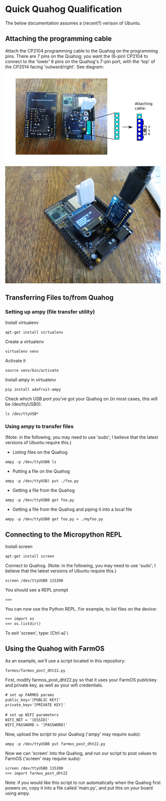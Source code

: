 # Quick Quahog Qualification

The below documentation assumes a (recent?) verison of Ubuntu.

## Attaching the programming cable

Attach the CP2104 programming cable to the Quahog on the programming pins.  There are 7 pins on the Quahog; you want the (6-pin) CP2104 to connect to the 'lower' 6 pins on the Quahog's 7-pin port, with the 'top' of the CP2014 facing 'outward/right'.  See diagram:

<img src="./pics/cable_diag.png" width=600>

<img src="./pics/quahog_2.JPG" width=500>

## Transferring Files to/from Quahog

### Setting up ampy (file transfer utility)

Install virtualenv

``` 
apt-get install virtualenv
```

Create a virtualenv

``` 
virtualenv venv
``` 

Activate it

``` 
source venv/bin/activate
``` 

Install ampy in virtualenv

``` 
pip install adafruit-ampy
``` 

Check which USB port you've got your Quahog on (in most cases, this will be /dev/ttyUSB0).

``` 
ls /dev/ttyUSB*
``` 

### Using ampy to transfer files

(Note: in the following, you may need to use 'sudo'; I believe that the latest versions of Ubuntu require this.)

- Listing files on the Quahog

``` 
ampy -p /dev/ttyUSB0 ls
``` 

- Putting a file on the Quahog

``` 
ampy -p /dev/ttyUSB) put ./foo.py
``` 

- Getting a file from the Quahog

``` 
ampy -p /dev/ttyUSB0 get foo.py
``` 

- Getting a file from the Quahog and piping it into a local file

``` 
ampy -p /dev/ttyUSB0 get foo.py > ./myfoo.py
``` 

## Connecting to the Micropython REPL

Install screen

``` 
apt-get install screen
``` 

Connect to Quahog. (Note: in the following, you may need to use 'sudo'; I believe that the latest versions of Ubuntu require this.)

``` 
screen /dev/ttyUSB0 115200 
``` 

You should see a REPL prompt

``` 
>>>
``` 

You can now use the Python REPL.  For example, to list files on the device:

``` 
>>> import os
>>> os.listdir()
``` 

To exit 'screen', type:  [Ctrl-a] \


## Using the Quahog with FarmOS

As an example, we'll use a script located in this repository:  

```
farmos/farmos_post_dht22.py
```

First, modify farmos_post_dht22.py so that it uses your FarmOS publickey and private key, as well as your wifi credentials.

```
# set up FARMOS params
public_key='[PUBLIC KEY]'
private_key='[PRIVATE KEY]'

# set up WIFI parameters
WIFI_NET = '[ESSID]'
WIFI_PASSWORD = '[PASSWORD]'
```

Now, upload the script to your Quahog ('ampy' may require sudo):

``` 
ampy -p /dev/ttyUSB0 put farmos_post_dht22.py
```

Now we can 'screen' into the Quahog, and run our script to post values to FarmOS ('screen' may require sudo):

``` 
screen /dev/ttyUSB0 115200
>>> import farmos_post_dht22
```
 

Note: if you would like this script to run automatically when the Quahog first powers on, copy it into a file called 'main.py', and put this on your board using ampy.







